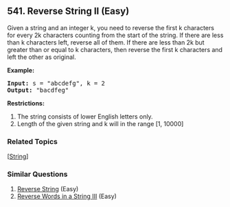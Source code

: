 <!--|This file generated by command(leetcode description); DO NOT EDIT.    |-->
<!--+----------------------------------------------------------------------+-->
<!--|@author    Openset <openset.wang@gmail.com>                           |-->
<!--|@link      https://github.com/openset                                 |-->
<!--|@home      https://github.com/openset/leetcode                        |-->
<!--+----------------------------------------------------------------------+-->

## 541. Reverse String II (Easy)

</p>
Given a string and an integer k, you need to reverse the first k characters for every 2k characters counting from the start of the string. If there are less than k characters left, reverse all of them. If there are less than 2k but greater than or equal to k characters, then reverse the first k characters and left the other as original.
</p>

<p><b>Example:</b><br />
<pre>
<b>Input:</b> s = "abcdefg", k = 2
<b>Output:</b> "bacdfeg"
</pre>
</p>

<b>Restrictions:</b> </b>
<ol>
<li> The string consists of lower English letters only.</li>
<li> Length of the given string and k will in the range [1, 10000]</li>
</ol>

### Related Topics
[[String](https://github.com/openset/leetcode/tree/master/tag/string/README.md)] 

### Similar Questions
  1. [Reverse String](https://github.com/openset/leetcode/tree/master/problems/reverse-string) (Easy)
  1. [Reverse Words in a String III](https://github.com/openset/leetcode/tree/master/problems/reverse-words-in-a-string-iii) (Easy)
